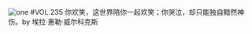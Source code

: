 ![one](http://image.wufazhuce.com/FiG-LURsYEcGCODAU0GxIfwg8h0l)
#VOL.235
你欢笑，这世界陪你一起欢笑；你哭泣，却只能独自黯然神伤。by 埃拉·惠勒·威尔科克斯